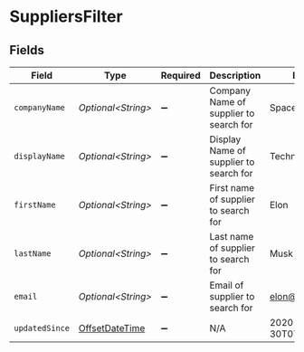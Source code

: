 # SuppliersFilter


## Fields

| Field                                                                                     | Type                                                                                      | Required                                                                                  | Description                                                                               | Example                                                                                   |
| ----------------------------------------------------------------------------------------- | ----------------------------------------------------------------------------------------- | ----------------------------------------------------------------------------------------- | ----------------------------------------------------------------------------------------- | ----------------------------------------------------------------------------------------- |
| `companyName`                                                                             | *Optional\<String>*                                                                       | :heavy_minus_sign:                                                                        | Company Name of supplier to search for                                                    | SpaceX                                                                                    |
| `displayName`                                                                             | *Optional\<String>*                                                                       | :heavy_minus_sign:                                                                        | Display Name of supplier to search for                                                    | Techno King                                                                               |
| `firstName`                                                                               | *Optional\<String>*                                                                       | :heavy_minus_sign:                                                                        | First name of supplier to search for                                                      | Elon                                                                                      |
| `lastName`                                                                                | *Optional\<String>*                                                                       | :heavy_minus_sign:                                                                        | Last name of supplier to search for                                                       | Musk                                                                                      |
| `email`                                                                                   | *Optional\<String>*                                                                       | :heavy_minus_sign:                                                                        | Email of supplier to search for                                                           | elon@spacex.com                                                                           |
| `updatedSince`                                                                            | [OffsetDateTime](https://docs.oracle.com/javase/8/docs/api/java/time/OffsetDateTime.html) | :heavy_minus_sign:                                                                        | N/A                                                                                       | 2020-09-30T07:43:32.000Z                                                                  |